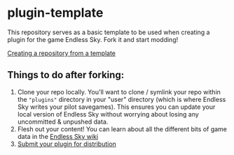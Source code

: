 # plugin-template
This repository serves as a basic template to be used when creating a plugin for the game Endless Sky. Fork it and start modding!

[Creating a repository from a template](https://docs.github.com/en/repositories/creating-and-managing-repositories/creating-a-repository-from-a-template#creating-a-repository-from-a-template)


## Things to do after forking:
1. Clone your repo locally. You'll want to clone / symlink your repo within the `"plugins"` directory in your "user" directory (which is where Endless Sky writes your pilot savegames). This ensures you can update your local version of Endless Sky without worrying about losing any uncommitted & unpushed data.
2. Flesh out your content! You can learn about all the different bits of game data in the [Endless Sky wiki](https://github.com/endless-sky/endless-sky/wiki/CreatingPlugins)
3. [Submit your plugin for distribution](https://github.com/endless-sky/endless-sky/wiki/PluginRepository)
